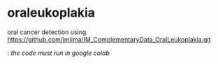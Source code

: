 # oraleukoplakia
oral cancer detection using https://github.com/lmlima/IM_ComplementaryData_OralLeukoplakia.git



:
_the code must run in google colab_
